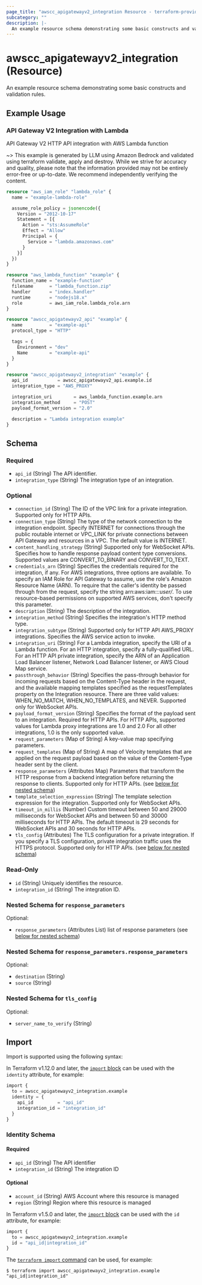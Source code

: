 ```yaml
---
page_title: "awscc_apigatewayv2_integration Resource - terraform-provider-awscc"
subcategory: ""
description: |-
  An example resource schema demonstrating some basic constructs and validation rules.
---
```


# awscc_apigatewayv2_integration (Resource)

An example resource schema demonstrating some basic constructs and validation rules.

## Example Usage

### API Gateway V2 Integration with Lambda
API Gateway V2 HTTP API integration with AWS Lambda function

~> This example is generated by LLM using Amazon Bedrock and validated using terraform validate, apply and destroy. While we strive for accuracy and quality, please note that the information provided may not be entirely error-free or up-to-date. We recommend independently verifying the content.

```terraform
resource "aws_iam_role" "lambda_role" {
  name = "example-lambda-role"

  assume_role_policy = jsonencode({
    Version = "2012-10-17"
    Statement = [{
      Action = "sts:AssumeRole"
      Effect = "Allow"
      Principal = {
        Service = "lambda.amazonaws.com"
      }
    }]
  })
}

resource "aws_lambda_function" "example" {
  function_name = "example-function"
  filename      = "lambda_function.zip"
  handler       = "index.handler"
  runtime       = "nodejs18.x"
  role          = aws_iam_role.lambda_role.arn
}

resource "awscc_apigatewayv2_api" "example" {
  name          = "example-api"
  protocol_type = "HTTP"

  tags = {
    Environment = "dev"
    Name        = "example-api"
  }
}

resource "awscc_apigatewayv2_integration" "example" {
  api_id           = awscc_apigatewayv2_api.example.id
  integration_type = "AWS_PROXY"

  integration_uri        = aws_lambda_function.example.arn
  integration_method     = "POST"
  payload_format_version = "2.0"

  description = "Lambda integration example"
}
```

<!-- schema generated by tfplugindocs -->
## Schema

### Required

- `api_id` (String) The API identifier.
- `integration_type` (String) The integration type of an integration.

### Optional

- `connection_id` (String) The ID of the VPC link for a private integration. Supported only for HTTP APIs.
- `connection_type` (String) The type of the network connection to the integration endpoint. Specify INTERNET for connections through the public routable internet or VPC_LINK for private connections between API Gateway and resources in a VPC. The default value is INTERNET.
- `content_handling_strategy` (String) Supported only for WebSocket APIs. Specifies how to handle response payload content type conversions. Supported values are CONVERT_TO_BINARY and CONVERT_TO_TEXT.
- `credentials_arn` (String) Specifies the credentials required for the integration, if any. For AWS integrations, three options are available. To specify an IAM Role for API Gateway to assume, use the role's Amazon Resource Name (ARN). To require that the caller's identity be passed through from the request, specify the string arn:aws:iam::*:user/*. To use resource-based permissions on supported AWS services, don't specify this parameter.
- `description` (String) The description of the integration.
- `integration_method` (String) Specifies the integration's HTTP method type.
- `integration_subtype` (String) Supported only for HTTP API AWS_PROXY integrations. Specifies the AWS service action to invoke.
- `integration_uri` (String) For a Lambda integration, specify the URI of a Lambda function. For an HTTP integration, specify a fully-qualified URL. For an HTTP API private integration, specify the ARN of an Application Load Balancer listener, Network Load Balancer listener, or AWS Cloud Map service.
- `passthrough_behavior` (String) Specifies the pass-through behavior for incoming requests based on the Content-Type header in the request, and the available mapping templates specified as the requestTemplates property on the Integration resource. There are three valid values: WHEN_NO_MATCH, WHEN_NO_TEMPLATES, and NEVER. Supported only for WebSocket APIs.
- `payload_format_version` (String) Specifies the format of the payload sent to an integration. Required for HTTP APIs. For HTTP APIs, supported values for Lambda proxy integrations are 1.0 and 2.0 For all other integrations, 1.0 is the only supported value.
- `request_parameters` (Map of String) A key-value map specifying parameters.
- `request_templates` (Map of String) A map of Velocity templates that are applied on the request payload based on the value of the Content-Type header sent by the client.
- `response_parameters` (Attributes Map) Parameters that transform the HTTP response from a backend integration before returning the response to clients. Supported only for HTTP APIs. (see [below for nested schema](#nestedatt--response_parameters))
- `template_selection_expression` (String) The template selection expression for the integration. Supported only for WebSocket APIs.
- `timeout_in_millis` (Number) Custom timeout between 50 and 29000 milliseconds for WebSocket APIs and between 50 and 30000 milliseconds for HTTP APIs. The default timeout is 29 seconds for WebSocket APIs and 30 seconds for HTTP APIs.
- `tls_config` (Attributes) The TLS configuration for a private integration. If you specify a TLS configuration, private integration traffic uses the HTTPS protocol. Supported only for HTTP APIs. (see [below for nested schema](#nestedatt--tls_config))

### Read-Only

- `id` (String) Uniquely identifies the resource.
- `integration_id` (String) The integration ID.

<a id="nestedatt--response_parameters"></a>
### Nested Schema for `response_parameters`

Optional:

- `response_parameters` (Attributes List) list of response parameters (see [below for nested schema](#nestedatt--response_parameters--response_parameters))

<a id="nestedatt--response_parameters--response_parameters"></a>
### Nested Schema for `response_parameters.response_parameters`

Optional:

- `destination` (String)
- `source` (String)



<a id="nestedatt--tls_config"></a>
### Nested Schema for `tls_config`

Optional:

- `server_name_to_verify` (String)

## Import

Import is supported using the following syntax:

In Terraform v1.12.0 and later, the [`import` block](https://developer.hashicorp.com/terraform/language/import) can be used with the `identity` attribute, for example:

```terraform
import {
  to = awscc_apigatewayv2_integration.example
  identity = {
    api_id         = "api_id"
    integration_id = "integration_id"
  }
}
```

<!-- schema generated by tfplugindocs -->
### Identity Schema

#### Required

- `api_id` (String) The API identifier
- `integration_id` (String) The integration ID

#### Optional

- `account_id` (String) AWS Account where this resource is managed
- `region` (String) Region where this resource is managed

In Terraform v1.5.0 and later, the [`import` block](https://developer.hashicorp.com/terraform/language/import) can be used with the `id` attribute, for example:

```terraform
import {
  to = awscc_apigatewayv2_integration.example
  id = "api_id|integration_id"
}
```

The [`terraform import` command](https://developer.hashicorp.com/terraform/cli/commands/import) can be used, for example:

```shell
$ terraform import awscc_apigatewayv2_integration.example "api_id|integration_id"
```
